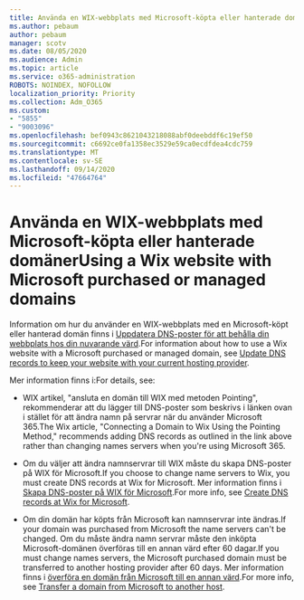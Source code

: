 ```yaml
---
title: Använda en WIX-webbplats med Microsoft-köpta eller hanterade domäner
ms.author: pebaum
author: pebaum
manager: scotv
ms.date: 08/05/2020
ms.audience: Admin
ms.topic: article
ms.service: o365-administration
ROBOTS: NOINDEX, NOFOLLOW
localization_priority: Priority
ms.collection: Adm_O365
ms.custom:
- "5855"
- "9003096"
ms.openlocfilehash: bef0943c8621043218088abf0deebddf6c19ef50
ms.sourcegitcommit: c6692ce0fa1358ec3529e59ca0ecdfdea4cdc759
ms.translationtype: MT
ms.contentlocale: sv-SE
ms.lasthandoff: 09/14/2020
ms.locfileid: "47664764"
---
```

# <a name="using-a-wix-website-with-microsoft-purchased-or-managed-domains"></a><span data-ttu-id="59bab-102">Använda en WIX-webbplats med Microsoft-köpta eller hanterade domäner</span><span class="sxs-lookup"><span data-stu-id="59bab-102">Using a Wix website with Microsoft purchased or managed domains</span></span>

<span data-ttu-id="59bab-103">Information om hur du använder en WIX-webbplats med en Microsoft-köpt eller hanterad domän finns i [Uppdatera DNS-poster för att behålla din webbplats hos din nuvarande värd](https://docs.microsoft.com/microsoft-365/admin/dns/update-dns-records-to-retain-current-hosting-provider).</span><span class="sxs-lookup"><span data-stu-id="59bab-103">For information about how to use a Wix website with a Microsoft purchased or managed domain, see [Update DNS records to keep your website with your current hosting provider](https://docs.microsoft.com/microsoft-365/admin/dns/update-dns-records-to-retain-current-hosting-provider).</span></span>

<span data-ttu-id="59bab-104">Mer information finns i:</span><span class="sxs-lookup"><span data-stu-id="59bab-104">For details, see:</span></span> 

- <span data-ttu-id="59bab-105">WIX artikel, "ansluta en domän till WIX med metoden Pointing", rekommenderar att du lägger till DNS-poster som beskrivs i länken ovan i stället för att ändra namn på servrar när du använder Microsoft 365.</span><span class="sxs-lookup"><span data-stu-id="59bab-105">The Wix article, "Connecting a Domain to Wix Using the Pointing Method," recommends adding DNS records as outlined in the link above rather than changing names servers when you're using Microsoft 365.</span></span>

- <span data-ttu-id="59bab-106">Om du väljer att ändra namnservrar till WIX måste du skapa DNS-poster på WIX för Microsoft.</span><span class="sxs-lookup"><span data-stu-id="59bab-106">If you choose to change name servers to Wix, you must create DNS records at Wix for Microsoft.</span></span> <span data-ttu-id="59bab-107">Mer information finns i [Skapa DNS-poster på WIX för Microsoft](https://docs.microsoft.com/microsoft-365/admin/dns/create-dns-records-at-wix).</span><span class="sxs-lookup"><span data-stu-id="59bab-107">For more info, see [Create DNS records at Wix for Microsoft](https://docs.microsoft.com/microsoft-365/admin/dns/create-dns-records-at-wix).</span></span>

- <span data-ttu-id="59bab-108">Om din domän har köpts från Microsoft kan namnservrar inte ändras.</span><span class="sxs-lookup"><span data-stu-id="59bab-108">If your domain was purchased from Microsoft the name servers can't be changed.</span></span> <span data-ttu-id="59bab-109">Om du måste ändra namn servrar måste den inköpta Microsoft-domänen överföras till en annan värd efter 60 dagar.</span><span class="sxs-lookup"><span data-stu-id="59bab-109">If you must change names servers, the Microsoft purchased domain must be transferred to another hosting provider after 60 days.</span></span> <span data-ttu-id="59bab-110">Mer information finns i [överföra en domän från Microsoft till en annan värd](https://docs.microsoft.com/microsoft-365/admin/get-help-with-domains/transfer-a-domain-from-microsoft-to-another-host).</span><span class="sxs-lookup"><span data-stu-id="59bab-110">For more info, see [Transfer a domain from Microsoft to another host](https://docs.microsoft.com/microsoft-365/admin/get-help-with-domains/transfer-a-domain-from-microsoft-to-another-host).</span></span>
